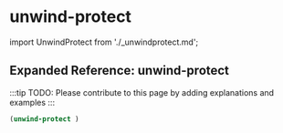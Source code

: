 # unwind-protect

import UnwindProtect from './_unwindprotect.md';

<UnwindProtect />

## Expanded Reference: unwind-protect

:::tip
TODO: Please contribute to this page by adding explanations and examples
:::

```lisp
(unwind-protect )
```
